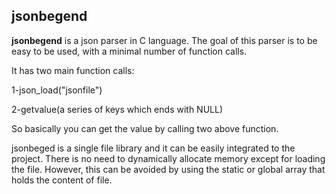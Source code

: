 ## jsonbegend ##
**jsonbegend** is a json parser in C language. The goal of this parser is to be easy to be used, with a minimal number of function calls. 

It has two main function calls:

1-json_load("jsonfile")

2-getvalue(a series of keys which ends with NULL)

So basically you can get the value by calling two above function. 

jsonbeged is a single file library and it can be easily integrated to the project. There is no need to dynamically allocate memory except for loading the file. However, this can be avoided by using the static or global array that holds the content of file. 

